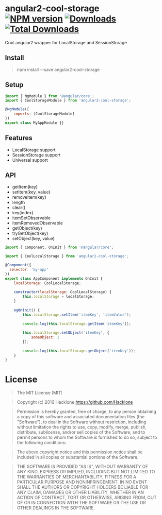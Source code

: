 [npm-url]: https://npmjs.org/package/angular2-cool-storage
[npm-image]: https://img.shields.io/npm/v/angular2-cool-storage.svg
[downloads-image]: https://img.shields.io/npm/dm/angular2-cool-storage.svg
[total-downloads-image]: https://img.shields.io/npm/dt/angular2-cool-storage.svg

# angular2-cool-storage [![NPM version][npm-image]][npm-url] [![Downloads][downloads-image]][npm-url]  [![Total Downloads][total-downloads-image]][npm-url]
Cool angular2 wrapper for LocalStorage and SessionStorage

## Install 
> npm install --save angular2-cool-storage

## Setup
```javascript
import { NgModule } from '@angular/core';
import { CoolStorageModule } from 'angular2-cool-storage';

@NgModule({
    imports: [CoolStorageModule]
})
export class MyAppModule {}
```

## Features

- LocalStorage support
- SessionStorage support
- Universal support

## API
- getItem(key)
- setItem(key, value)
- removeItem(key)
- length
- clear()
- key(index)
- itemSetObservable
- itemRemovedObservable
- getObject<T>(key)
- tryGetObject<T>(key)
- setObject(key, value)

```javascript
import { Component, OnInit } from '@angular/core';

import { CoolLocalStorage } from 'angular2-cool-storage';

@Component({
  selector: 'my-app'
})
export class AppComponent implements OnInit { 
    localStorage: CoolLocalStorage;
    
    constructor(localStorage: CoolLocalStorage) {
        this.localStorage = localStorage;   
    }
    
    ngOnInit() {
        this.localStorage.setItem('itemKey', 'itemValue');
        
        console.log(this.localStorage.getItem('itemKey'));
        
        this.localStorage.setObject('itemKey', {
            someObject: 3
        });
        
        console.log(this.localStorage.getObject('itemKey'));
    }
}
```

# License
> The MIT License (MIT)

> Copyright (c) 2016 Hacklone
> https://github.com/Hacklone

> Permission is hereby granted, free of charge, to any person obtaining a copy
> of this software and associated documentation files (the "Software"), to deal
> in the Software without restriction, including without limitation the rights
> to use, copy, modify, merge, publish, distribute, sublicense, and/or sell
> copies of the Software, and to permit persons to whom the Software is
> furnished to do so, subject to the following conditions:

> The above copyright notice and this permission notice shall be included in all
> copies or substantial portions of the Software.

> THE SOFTWARE IS PROVIDED "AS IS", WITHOUT WARRANTY OF ANY KIND, EXPRESS OR
> IMPLIED, INCLUDING BUT NOT LIMITED TO THE WARRANTIES OF MERCHANTABILITY,
> FITNESS FOR A PARTICULAR PURPOSE AND NONINFRINGEMENT. IN NO EVENT SHALL THE
> AUTHORS OR COPYRIGHT HOLDERS BE LIABLE FOR ANY CLAIM, DAMAGES OR OTHER
> LIABILITY, WHETHER IN AN ACTION OF CONTRACT, TORT OR OTHERWISE, ARISING FROM,
> OUT OF OR IN CONNECTION WITH THE SOFTWARE OR THE USE OR OTHER DEALINGS IN THE
> SOFTWARE.
